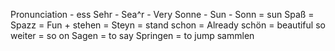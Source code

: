 Pronunciation - ess
Sehr - Sea^r - Very
Sonne - Sun -
Sonn = sun
Spaß = Spazz = Fun +
stehen = Steyn = stand
schon = Already
schön = beautiful
so weiter = so on
Sagen = to say
Springen = to jump
sammlen